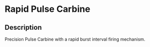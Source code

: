 # Rapid Pulse Carbine

## Description

Precision Pulse Carbine with a rapid burst interval firing mechanism.
